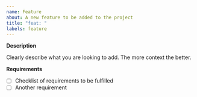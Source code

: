 ```yaml
---
name: Feature
about: A new feature to be added to the project
title: "feat: "
labels: feature
---
```


**Description**

Clearly describe what you are looking to add. The more context the better.

**Requirements**

- [ ] Checklist of requirements to be fulfilled
- [ ] Another requirement
